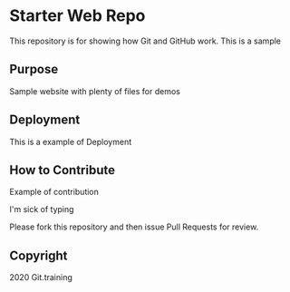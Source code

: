 # Starter Web Repo

This repository is for showing how Git and GitHub work. This is a sample

## Purpose

Sample website with plenty of files for demos

## Deployment

This is a example of Deployment

## How to Contribute

Example of contribution

I'm sick of typing

Please fork this repository and then issue Pull Requests for review.

## Copyright

2020 Git.training

